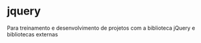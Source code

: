# jquery
Para treinamento e desenvolvimento de projetos com a biblioteca jQuery e bibliotecas externas
